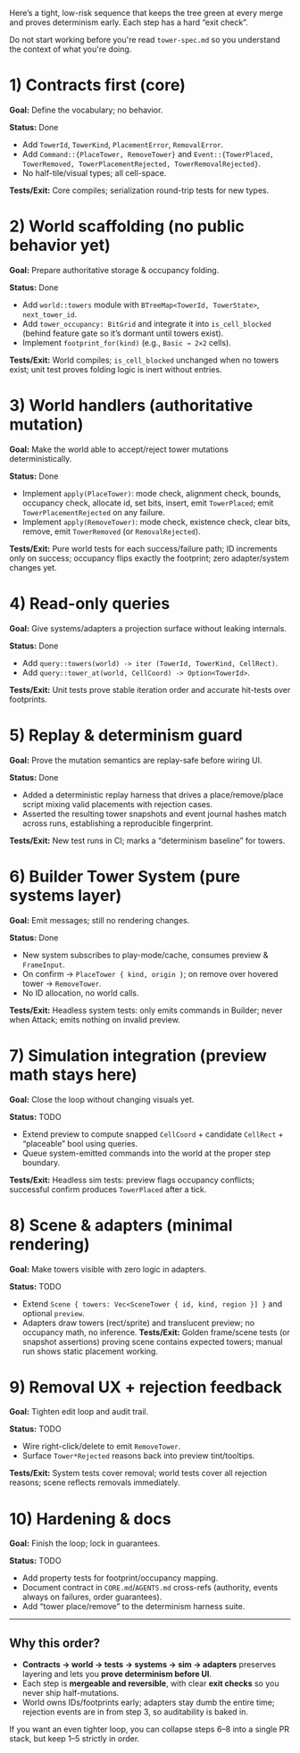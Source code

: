 Here’s a tight, low-risk sequence that keeps the tree green at every merge and proves determinism early. Each step has a hard “exit check”. 

Do not start working before you're read `tower-spec.md` so you understand the context of what you're doing.

# 1) Contracts first (core)

**Goal:** Define the vocabulary; no behavior.

**Status:** Done

* Add `TowerId`, `TowerKind`, `PlacementError`, `RemovalError`.
* Add `Command::{PlaceTower, RemoveTower}` and `Event::{TowerPlaced, TowerRemoved, TowerPlacementRejected, TowerRemovalRejected}`.
* No half-tile/visual types; all cell-space.

**Tests/Exit:** Core compiles; serialization round-trip tests for new types.

# 2) World scaffolding (no public behavior yet)

**Goal:** Prepare authoritative storage & occupancy folding.

**Status:** Done

* Add `world::towers` module with `BTreeMap<TowerId, TowerState>`, `next_tower_id`.
* Add `tower_occupancy: BitGrid` and integrate it into `is_cell_blocked` (behind feature gate so it’s dormant until towers exist).
* Implement `footprint_for(kind)` (e.g., `Basic → 2×2` cells).

**Tests/Exit:** World compiles; `is_cell_blocked` unchanged when no towers exist; unit test proves folding logic is inert without entries.

# 3) World handlers (authoritative mutation)

**Goal:** Make the world able to accept/reject tower mutations deterministically.

**Status:** Done

* Implement `apply(PlaceTower)`: mode check, alignment check, bounds, occupancy check, allocate id, set bits, insert, emit `TowerPlaced`; emit `TowerPlacementRejected` on any failure.
* Implement `apply(RemoveTower)`: mode check, existence check, clear bits, remove, emit `TowerRemoved` (or `RemovalRejected`).

**Tests/Exit:** Pure world tests for each success/failure path; ID increments only on success; occupancy flips exactly the footprint; zero adapter/system changes yet.

# 4) Read-only queries

**Goal:** Give systems/adapters a projection surface without leaking internals.

**Status:** Done

* Add `query::towers(world) -> iter (TowerId, TowerKind, CellRect)`.
* Add `query::tower_at(world, CellCoord) -> Option<TowerId>`.

**Tests/Exit:** Unit tests prove stable iteration order and accurate hit-tests over footprints.

# 5) Replay & determinism guard

**Goal:** Prove the mutation semantics are replay-safe before wiring UI.

**Status:** Done

* Added a deterministic replay harness that drives a place/remove/place script mixing valid placements with rejection cases.
* Asserted the resulting tower snapshots and event journal hashes match across runs, establishing a reproducible fingerprint.

**Tests/Exit:** New test runs in CI; marks a “determinism baseline” for towers.

# 6) Builder Tower System (pure systems layer)

**Goal:** Emit messages; still no rendering changes.

**Status:** Done

* New system subscribes to play-mode/cache, consumes preview & `FrameInput`.
* On confirm → `PlaceTower { kind, origin }`; on remove over hovered tower → `RemoveTower`.
* No ID allocation, no world calls.

**Tests/Exit:** Headless system tests: only emits commands in Builder; never when Attack; emits nothing on invalid preview.

# 7) Simulation integration (preview math stays here)

**Goal:** Close the loop without changing visuals yet.

**Status:** TODO

* Extend preview to compute snapped `CellCoord` + candidate `CellRect` + “placeable” bool using queries.
* Queue system-emitted commands into the world at the proper step boundary.

**Tests/Exit:** Headless sim tests: preview flags occupancy conflicts; successful confirm produces `TowerPlaced` after a tick.

# 8) Scene & adapters (minimal rendering)

**Goal:** Make towers visible with zero logic in adapters.

**Status:** TODO

* Extend `Scene { towers: Vec<SceneTower { id, kind, region }] }` and optional `preview`.
* Adapters draw towers (rect/sprite) and translucent preview; no occupancy math, no inference.
  **Tests/Exit:** Golden frame/scene tests (or snapshot assertions) proving scene contains expected towers; manual run shows static placement working.

# 9) Removal UX + rejection feedback

**Goal:** Tighten edit loop and audit trail.

**Status:** TODO

* Wire right-click/delete to emit `RemoveTower`.
* Surface `Tower*Rejected` reasons back into preview tint/tooltips.

**Tests/Exit:** System tests cover removal; world tests cover all rejection reasons; scene reflects removals immediately.

# 10) Hardening & docs

**Goal:** Finish the loop; lock in guarantees.

**Status:** TODO

* Add property tests for footprint/occupancy mapping.
* Document contract in `CORE.md`/`AGENTS.md` cross-refs (authority, events always on failures, order guarantees).
* Add “tower place/remove” to the determinism harness suite.

---

## Why this order?

* **Contracts → world → tests → systems → sim → adapters** preserves layering and lets you **prove determinism before UI**.
* Each step is **mergeable and reversible**, with clear **exit checks** so you never ship half-mutations.
* World owns IDs/footprints early; adapters stay dumb the entire time; rejection events are in from step 3, so auditability is baked in.

If you want an even tighter loop, you can collapse steps 6–8 into a single PR stack, but keep 1–5 strictly in order.
